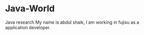 # Java-World
Java research
My name is abdul shaik,
I am working in fujisu as a application developer.
